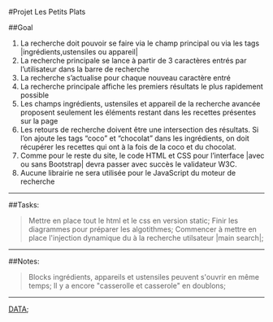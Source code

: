 #Projet Les Petits Plats

##Goal

1. La recherche doit pouvoir se faire via le champ principal ou via les tags
   |ingrédients,ustensiles ou appareil|
2. La recherche principale se lance à partir de 3 caractères entrés par l’utilisateur dans la
   barre de recherche
3. La recherche s’actualise pour chaque nouveau caractère entré
4. La recherche principale affiche les premiers résultats le plus rapidement possible
5. Les champs ingrédients, ustensiles et appareil de la recherche avancée proposent
   seulement les éléments restant dans les recettes présentes sur la page
6. Les retours de recherche doivent être une intersection des résultats. Si l’on ajoute les
   tags “coco” et “chocolat” dans les ingrédients, on doit récupérer les recettes qui ont à la
   fois de la coco et du chocolat.
7. Comme pour le reste du site, le code HTML et CSS pour l’interface |avec ou sans
   Bootstrap| devra passer avec succès le validateur W3C.
8. Aucune librairie ne sera utilisée pour le JavaScript du moteur de recherche

---

##Tasks:

> Mettre en place tout le html et le css en version static;
> Finir les diagrammes pour préparer les algotithmes;
> Commencer à mettre en place l'injection dynamique du à la recherche utilsateur |main search|;

---

##Notes:

> Blocks ingrédients, appareils et ustensiles peuvent s'ouvrir en même temps;
> Il y a encore "casserolle et casserole" en doublons;

---

[DATA](https://raw.githubusercontent.com/OpenClassrooms-Student-Center/P11-front-end-search-engine/master/recipes.js);
